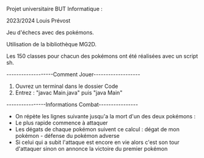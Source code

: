 Projet universitaire BUT Informatique :

2023/2024
Louis Prévost

Jeu d'échecs avec des pokémons.

Utilisation de la bibliothèque MG2D.

Les 150 classes pour chacun des pokémons ont été réalisées avec un script sh.

-------------------Comment Jouer-------------------

1. Ouvrez un terminal dans le dossier Code
2. Entrez : "javac Main.java" puis "java Main"

----------------Informations Combat----------------

- On répète les lignes suivante jusqu'a la mort d'un des deux pokémons :
- Le plus rapide commence à attaquer
- Les dégats de chaque pokémon suivent ce calcul : dégat de mon pokémon - défense du pokémon adverse
- Si celui qui a subit l'attaque est encore en vie alors c'est son tour d'attaquer sinon on annonce la victoire du premier pokémon